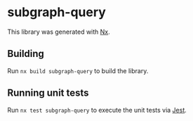 # subgraph-query

This library was generated with [Nx](https://nx.dev).

## Building

Run `nx build subgraph-query` to build the library.

## Running unit tests

Run `nx test subgraph-query` to execute the unit tests via [Jest](https://jestjs.io).
